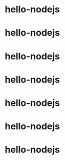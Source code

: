# hello-nodejs
# hello-nodejs
# hello-nodejs
# hello-nodejs
# hello-nodejs
# hello-nodejs
# hello-nodejs
